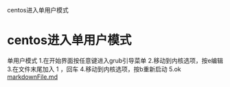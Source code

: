 centos进入单用户模式

# centos进入单用户模式

单用户模式
1.在开始界面按任意键进入grub引导菜单
2.移动到内核选项，按e编辑
3.在文件末尾加入 1 ，回车
4.移动到内核选项，按b重新启动
5.ok
[markdownFile.md](../_resources/ac6b48abaaa53d936bbe67e3b7e3381e.bin)